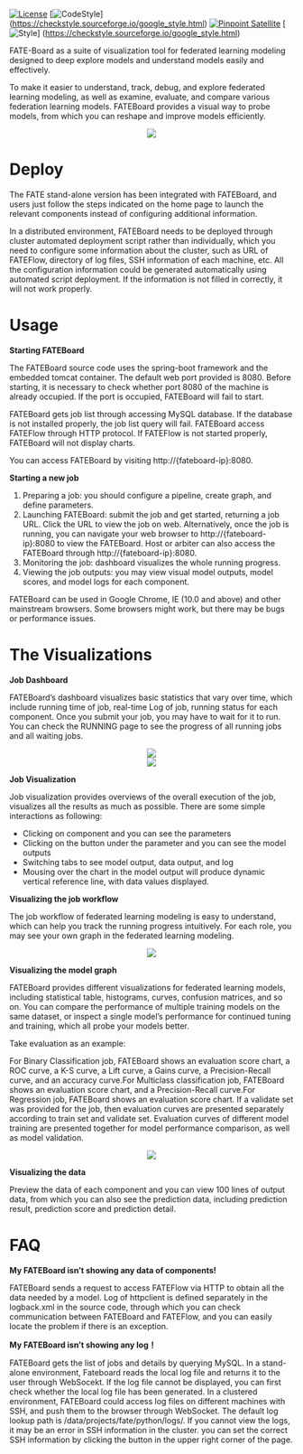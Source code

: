 [![License](https://img.shields.io/badge/License-Apache%202.0-blue.svg)](https://opensource.org/licenses/Apache-2.0)
[![CodeStyle](https://img.shields.io/badge/Check%20Style-Google-brightgreen)] (https://checkstyle.sourceforge.io/google_style.html) [![Pinpoint Satellite](https://img.shields.io/endpoint?url=https%3A%2F%2Fscan.sbrella.com%2Fadmin%2Fapi%2Fv1%2Fpinpoint%2Fshield%2Feasson001%2FFATE-Board)](https://github.com/mmyjona/FATE-Serving/pulls) [![Style](https://img.shields.io/badge/Check%20Style-Black-black)] (https://checkstyle.sourceforge.io/google_style.html) 

FATE-Board as a suite of visualization tool for federated learning modeling designed to deep explore models and understand models easily and effectively. 

To make it easier to understand, track, debug, and explore federated learning modeling, as well as examine, evaluate, and compare various federation learning models. FATEBoard provides a visual way to probe models, from which you can reshape and improve models efficiently.
<div style="text-align:center", align=center>
<img src="./images/FATEBoard.png" />
</div>

# **Deploy** #

The FATE stand-alone version has been integrated with FATEBoard, and users just follow the steps indicated on the home page to launch the relevant components instead of configuring additional information.

In a distributed environment, FATEBoard needs to be deployed through cluster automated deployment script rather than individually, which you need to configure some information about the cluster, such as URL of FATEFlow, directory of log files, SSH information of each machine, etc. All the configuration information could be generated automatically using automated script deployment. If the information is not filled in correctly, it will not work properly.

# **Usage** #

**Starting FATEBoard** 

The FATEBoard source code uses the spring-boot framework and the embedded tomcat container. The default web port provided is 8080. Before starting, it is necessary to check whether port 8080 of the machine is already occupied. If the port is occupied, FATEBoard will fail to start.

FATEBoard gets job list through accessing MySQL database. If the database is not installed properly, the job list query will fail.
FATEBoard access FATEFlow through HTTP protocol. If FATEFlow is not started properly, FATEBoard will not display charts.

You can access FATEBoard by visiting http://{fateboard-ip}:8080.

**Starting a new job** 

1. Preparing a job: you should configure a pipeline, create graph, and define parameters. 
2. Launching FATEBoard: submit the job and get started, returning a job URL. Click the URL to view the job on web. Alternatively, once the job is running, you can navigate your web browser to http://{fateboard-ip}:8080 to view the FATEBoard.
Host or arbiter can also access the FATEBoard through http://{fateboard-ip}:8080.
3. Monitoring the job: dashboard visualizes the whole running progress.
4. Viewing the job outputs: you may view visual model outputs, model scores, and model logs for each component.

FATEBoard can be used in Google Chrome, IE (10.0 and above) and other mainstream browsers. Some browsers might work, but there may be bugs or performance issues.

# **The Visualizations** #

**Job Dashboard** 

FATEBoard’s dashboard visualizes basic statistics that vary over time, which include running time of job, real-time Log of job, running status for each component. Once you submit your job, you may have to wait for it to run. You can check the RUNNING page to see the progress of all running jobs and all waiting jobs.
<div style="text-align:center", align=center>
<img src="./images/dashboard.png" />
</div>
<div style="text-align:center", align=center>
<img src="./images/Running.png" />
</div>

**Job Visualization**

Job visualization provides overviews of the overall execution of the job, visualizes all the results as much as possible. There are some simple interactions as following:

- Clicking on component and you can see the parameters
- Clicking on the button under the parameter and you can see the model outputs
- Switching tabs to see model output, data output, and log
- Mousing over the chart in the model output will produce dynamic vertical reference line, with data values displayed.

**Visualizing the job workflow**

The job workflow of federated learning modeling is easy to understand, which can help you track the running progress intuitively. For each role, you may see your own graph in the federated learning modeling. 
<div style="text-align:center", align=center>
<img src="./images/jobDetail.png" />
</div>

**Visualizing the model graph**

FATEBoard provides different visualizations for federated learning models, including statistical table, histograms, curves, confusion matrices, and so on. You can compare the performance of multiple training models on the same dataset, or inspect a single model’s performance for continued tuning and training, which all probe your models better.

Take evaluation as an example:

For Binary Classification job, FATEBoard shows an evaluation score chart, a ROC curve, a K-S curve, a Lift curve, a Gains curve, a Precision-Recall curve, and an accuracy curve.For Multiclass classification job, FATEBoard shows an evaluation score chart, and a Precision-Recall curve.For Regression job, FATEBoard shows an evaluation score chart.
If a validate set was provided for the job, then evaluation curves are presented separately according to train set and validate set. Evaluation curves of different model training are presented together for model performance comparison, as well as model validation.
<div style="text-align:center", align=center>
<img src="./images/ks.png" />
</div>

**Visualizing the data**

Preview the data of each component and you can view 100 lines of output data, from which you can also see the prediction data, including prediction result, prediction score and prediction detail.

# **FAQ** #

**My FATEBoard isn’t showing any data of components!** 

FATEBoard sends a request to access FATEFlow via HTTP to obtain all the data needed by a model. Log of httpclient is defined separately in the logback.xml in the source code, through which you can check communication between FATEBoard and FATEFlow, and you can easily locate the problem if there is an exception.

**My FATEBoard isn’t showing any log！**

FATEBoard gets the list of jobs and details by querying MySQL. 
In a stand-alone environment, Fateboard reads the local log file and returns it to the user through WebSocekt. If the log file cannot be displayed, you can first check whether the local log file has been generated.
In a clustered environment, FATEBoard could access log files on different machines with SSH, and push them to the browser through WebSocket. The default log lookup path is /data/projects/fate/python/logs/. If you cannot view the logs, it may be an error in SSH information in the cluster. you can set the correct SSH information by clicking the button in the upper right corner of the page.
